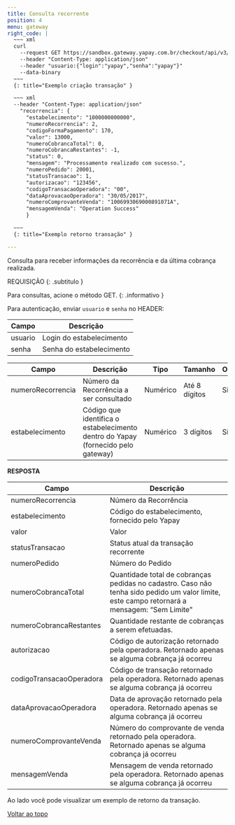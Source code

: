 ```yaml
---
title: Consulta recorrente
position: 4
menu: gateway
right_code: |
  ~~~ xml
  curl
    --request GET https://sandbox.gateway.yapay.com.br/checkout/api/v3/recorrencia/10000000000000/2
    --header "Content-Type: application/json"
    --header "usuario:{"login":"yapay","senha":"yapay"}"
    --data-binary
  ~~~
  {: title="Exemplo criação transação" }

  ~~~ xml
  --header "Content-Type: application/json"
    "recorrencia": {
      "estabelecimento": "1000000000000",
      "numeroRecorrencia": 2,
      "codigoFormaPagamento": 170,
      "valor": 13000,
      "numeroCobrancaTotal": 0,
      "numeroCobrancaRestantes": -1,
      "status": 0,
      "mensagem": "Processamento realizado com sucesso.",
      "numeroPedido": 20001,
      "statusTransacao": 1,
      "autorizacao": "123456",
      "codigoTransacaoOperadora": "00",
      "dataAprovacaoOperadora": "30/05/2017",
      "numeroComprovanteVenda": "1006993069000891071A",
      "mensagemVenda": "Operation Success"
      }

  ~~~
  {: title="Exemplo retorno transação" }

---
```


Consulta para receber informações da recorrência e da última cobrança realizada.


REQUISIÇÃO
{: .subtitulo }

<i class="fa fa-info-circle" aria-hidden="true"></i> Para consultas, acione o método <span class="get">GET</span>.
{: .informativo }

Para autenticação, enviar `usuario` e `senha` no HEADER:

| Campo   | Descrição                |
|---------|--------------------------|
| usuario | Login do estabelecimento |
| senha   | Senha do estabelecimento |


| Campo             | Descrição                                                                           | Tipo     | Tamanho       | Obrigatório |
|-------------------|-------------------------------------------------------------------------------------|----------|---------------|-------------|
| numeroRecorrencia | Número da Recorrência a ser consultado                                              | Numérico | Até 8 dígitos | Sim         |
| estabelecimento   | Código que identifica o estabelecimento dentro do Yapay (fornecido pelo gateway) | Numérico | 3 dígitos     | Sim         |

**RESPOSTA**

| Campo                    | Descrição                                                                                                                                    |
|--------------------------|----------------------------------------------------------------------------------------------------------------------------------------------|
| numeroRecorrencia        | Número da Recorrência                                                                                                                        |
| estabelecimento          | Código do estabelecimento, fornecido pelo Yapay                                                                                           |
| valor                    | Valor                                                                                                                                        |
| statusTransacao          | Status atual da transação recorrente                                                                                                         |
| numeroPedido             | Número do Pedido                                                                                                                             |
| numeroCobrancaTotal      | Quantidade total de cobranças pedidas no cadastro. Caso não tenha sido pedido um valor limite, este campo retornará a mensagem: “Sem Limite" |
| numeroCobrancaRestantes  | Quantidade restante de cobranças a serem efetuadas.                                                                                          |
| autorizacao              | Código de autorização retornado pela operadora. Retornado apenas se alguma cobrança já ocorreu                                               |
| codigoTransacaoOperadora | Código de transação retornado pela operadora. Retornado apenas se alguma cobrança já ocorreu                                                 |
| dataAprovacaoOperadora   | Data de aprovação retornado pela operadora. Retornado apenas se alguma cobrança já ocorreu                                                   |
| numeroComprovanteVenda   | Número do comprovante de venda retornado pela operadora. Retornado apenas se alguma cobrança já ocorreu                                      |
| mensagemVenda            | Mensagem de venda retornado pela operadora. Retornado apenas se alguma cobrança já ocorreu                                                   |

Ao lado você pode visualizar um exemplo de retorno da transação.



<div class="voltar-ao-topo"><a href="#"><i class="fa fa-arrow-up" aria-hidden="true"></i>Voltar ao topo</a></div>